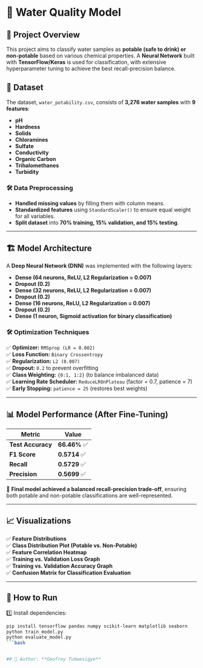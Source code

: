 # 🚰 Water Quality Model

## 📌 Project Overview
This project aims to classify water samples as **potable (safe to drink) or non-potable** based on various chemical properties. A **Neural Network** built with **TensorFlow/Keras** is used for classification, with extensive hyperparameter tuning to achieve the best recall-precision balance.

## 📂 Dataset
The dataset, `water_potability.csv`, consists of **3,276 water samples** with **9 features**:
- **pH**
- **Hardness**
- **Solids**
- **Chloramines**
- **Sulfate**
- **Conductivity**
- **Organic Carbon**
- **Trihalomethanes**
- **Turbidity**

### **🛠 Data Preprocessing**
- **Handled missing values** by filling them with column means.
- **Standardized features** using `StandardScaler()` to ensure equal weight for all variables.
- **Split dataset** into **70% training, 15% validation, and 15% testing**.

---

## 🏗️ Model Architecture
A **Deep Neural Network (DNN)** was implemented with the following layers:
- **Dense (64 neurons, ReLU, L2 Regularization = 0.007)**
- **Dropout (0.2)**
- **Dense (32 neurons, ReLU, L2 Regularization = 0.007)**
- **Dropout (0.2)**
- **Dense (16 neurons, ReLU, L2 Regularization = 0.007)**
- **Dropout (0.2)**
- **Dense (1 neuron, Sigmoid activation for binary classification)**

### **🛠 Optimization Techniques**
✅ **Optimizer:** `RMSprop (LR = 0.002)`  
✅ **Loss Function:** `Binary Crossentropy`  
✅ **Regularization:** `L2 (0.007)`  
✅ **Dropout:** `0.2` to prevent overfitting  
✅ **Class Weighting:** `{0:1, 1:2}` (to balance imbalanced data)  
✅ **Learning Rate Scheduler:** `ReduceLROnPlateau` (factor = 0.7, patience = 7)  
✅ **Early Stopping:** `patience = 25` (restores best weights)

---

## 📊 Model Performance (After Fine-Tuning)
| Metric       | Value  |
|-------------|--------|
| **Test Accuracy**  | **66.46%** ✅ |
| **F1 Score**       | **0.5714** ✅ |
| **Recall**         | **0.5729** ✅ |
| **Precision**      | **0.5699** ✅ |

📌 **Final model achieved a balanced recall-precision trade-off**, ensuring both potable and non-potable classifications are well-represented.

---

## 📈 Visualizations
✅ **Feature Distributions**  
✅ **Class Distribution Plot (Potable vs. Non-Potable)**  
✅ **Feature Correlation Heatmap**  
✅ **Training vs. Validation Loss Graph**  
✅ **Training vs. Validation Accuracy Graph**  
✅ **Confusion Matrix for Classification Evaluation**  

---

## 📝 How to Run
1️⃣ Install dependencies:
   ```bash
   pip install tensorflow pandas numpy scikit-learn matplotlib seaborn
   python train_model.py
   python evaluate_model.py
```bash


## 👤 Author: **Geofrey Tumwesigye** 
